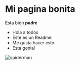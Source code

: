 # Mi pagina bonita

Esta bien **padre**

* Hola a todos
* Este es un Readme
 * Me gusta hacer esto
 * Esta genial

![spiderman](https://as00.epimg.net/meristation/imagenes/2018/08/02/avances/1533217735_847141_1533219388_noticia_normal.jpg)